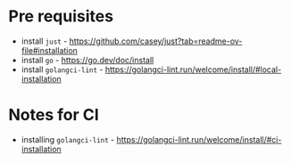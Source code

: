 # Pre requisites

- install `just` - https://github.com/casey/just?tab=readme-ov-file#installation
- install `go` - https://go.dev/doc/install
- install `golangci-lint` - https://golangci-lint.run/welcome/install/#local-installation


# Notes for CI
- installing `golangci-lint` - https://golangci-lint.run/welcome/install/#ci-installation